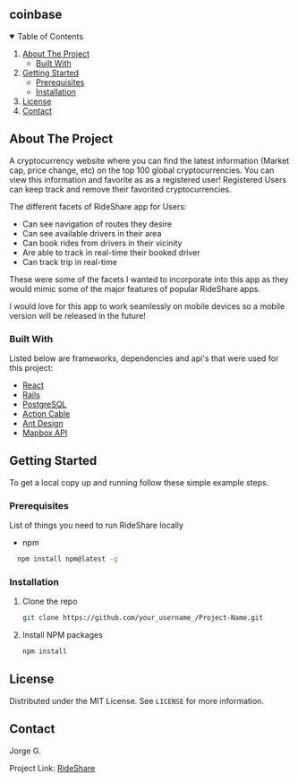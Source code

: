 ## coinbase

<!-- TABLE OF CONTENTS -->
<details open="open">
  <summary>Table of Contents</summary>
  <ol>
    <li>
      <a href="#about-the-project">About The Project</a>
      <ul>
        <li><a href="#built-with">Built With</a></li>
      </ul>
    </li>
    <li>
      <a href="#getting-started">Getting Started</a>
      <ul>
        <li><a href="#prerequisites">Prerequisites</a></li>
        <li><a href="#installation">Installation</a></li>
      </ul>
    </li>
    <li><a href="#license">License</a></li>
    <li><a href="#contact">Contact</a></li>
  </ol>
</details>

<!-- ABOUT THE PROJECT -->

## About The Project

A cryptocurrency website where you can find the latest information (Market cap, price change, etc) on the top 100 global cryptocurrencies. You can view this information and favorite as as a registered user! Registered Users can keep track and remove their favorited cryptocurrencies.

The different facets of RideShare app for Users:

- Can see navigation of routes they desire
- Can see available drivers in their area
- Can book rides from drivers in their vicinity
- Are able to track in real-time their booked driver
- Can track trip in real-time 

These were some of the facets I wanted to incorporate into this app as they would mimic some of the major features of popular RideShare apps. 

I would love for this app to work seamlessly on mobile devices so a mobile version will be released in the future!

### Built With

Listed below are frameworks, dependencies and api's that were used for this project:

- [React](https://reactjs.org/)
- [Rails](https://rubyonrails.org/)
- [PostgreSQL](https://www.postgresql.org/)
- [Action Cable](https://guides.rubyonrails.org/action_cable_overview.html)
- [Ant Design](https://ant.design/)
- [Mapbox API](https://www.mapbox.com/)

<!-- GETTING STARTED -->

## Getting Started

To get a local copy up and running follow these simple example steps.

### Prerequisites

List of things you need to run RideShare locally

- npm
```sh
  npm install npm@latest -g
  ```
### Installation

1. Clone the repo
   ```sh
   git clone https://github.com/your_username_/Project-Name.git
   ```
2. Install NPM packages
   ```sh
   npm install
   ```
<!-- LICENSE -->

## License

Distributed under the MIT License. See `LICENSE` for more information.

<!-- CONTACT -->

## Contact

Jorge G.

Project Link: [RideShare](https://github.com/jgabitto/ctd_final_project_frontend#about-the-project)
